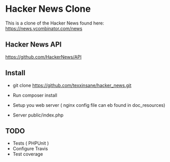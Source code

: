 Hacker News Clone
=================

This is a clone of the Hacker News found here: https://news.ycombinator.com/news

Hacker News API
---------------
https://github.com/HackerNews/API

Install
-------
* git clone https://github.com/texxinsane/hacker_news.git

* Run composer install

* Setup you web server ( nginx config file can eb found in doc_resources)

* Server public/index.php

TODO
----
* Tests ( PHPUnit )
* Configure Travis
* Test coverage 





